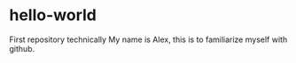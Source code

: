 # hello-world
First repository technically
My name is Alex, this is to familiarize myself with github.
